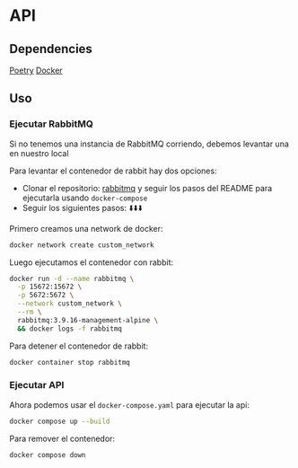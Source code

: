 # API

## Dependencies
[Poetry](https://python-poetry.org/docs/#:~:text=to%20install%20Poetry.-,Install%20Poetry,-pipx%20install%20poetry)
[Docker](https://www.docker.com/)

## Uso

### Ejecutar RabbitMQ

Si no tenemos una instancia de RabbitMQ corriendo, debemos levantar una en nuestro local

Para levantar el contenedor de rabbit hay dos opciones:

- Clonar el repositorio: [rabbitmq](https://github.com/Trabajo-profesional-grupo-21/rabbitmq) y seguir los pasos del README para ejecutarla usando `docker-compose`
- Seguir los siguientes pasos: ⬇️⬇️⬇️

Primero creamos una network de docker:

```bash
docker network create custom_network
```

Luego ejecutamos el contenedor con rabbit:

```bash
docker run -d --name rabbitmq \
  -p 15672:15672 \
  -p 5672:5672 \
  --network custom_network \
  --rm \
  rabbitmq:3.9.16-management-alpine \
  && docker logs -f rabbitmq
```

Para detener el contenedor de rabbit:

```bash
docker container stop rabbitmq
```



### Ejecutar API

Ahora podemos usar el `docker-compose.yaml` para ejecutar la api:

```bash
docker compose up --build
```

Para remover el contenedor:
```bash
docker compose down
```

